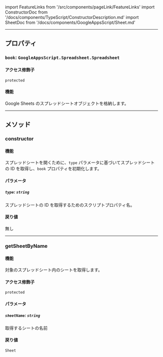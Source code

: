 import FeatureLinks from '/src/components/pageLink/FeatureLinks'
import ConstructorDoc from '/docs/components/TypeScript/ConstructorDescription.md'
import SheetDoc from '/docs/components/GoogleAppsScript/Sheet.md'

<FeatureLinks component='Book' type='class' project='attendance-management-system' />

---

## プロパティ

### `book`: `GoogleAppsScript.Spreadsheet.Spreadsheet`
#### アクセス修飾子
`protected`

#### 機能
Google Sheets のスプレッドシートオブジェクトを格納します。

---

## メソッド

### constructor

<ConstructorDoc />

#### 機能
スプレッドシートを開くために、`type` パラメータに基づいてスプレッドシートの ID を取得し、`book` プロパティを初期化します。

#### パラメータ
##### `type`: `string`
スプレッドシートの ID を取得するためのスクリプトプロパティ名。

#### 戻り値
無し

---

### getSheetByName

#### 機能
対象のスプレッドシート内のシートを取得します。

#### アクセス修飾子
`protected`

#### パラメータ
##### `sheetName`: `string`
取得するシートの名前

#### 戻り値
`Sheet`

<SheetDoc />